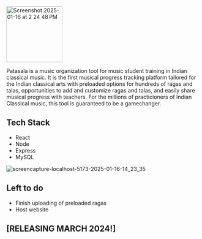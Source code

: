 <img width="146" alt="Screenshot 2025-01-16 at 2 24 48 PM" src="https://github.com/user-attachments/assets/7474760b-3c67-4556-ae33-8741e0672ad0" />

Patasala is a music organization tool for music student training in Indian classical music. It is the first musical progress tracking platform tailored for the Indian classical arts with preloaded options for hundreds of ragas and talas, opportunities to add and customize ragas and talas, and easily share musical progress with teachers. For the millions of practicioners of Indian Classical music, this tool is guaranteed to be a gamechanger.

## Tech Stack
* React
* Node
* Express
* MySQL



![screencapture-localhost-5173-2025-01-16-14_23_35](https://github.com/user-attachments/assets/65fe90dd-be8f-4793-84fe-12a95a735f53)


## Left to do
* Finish uploading of preloaded ragas
* Host website

## [RELEASING MARCH 2024!]
